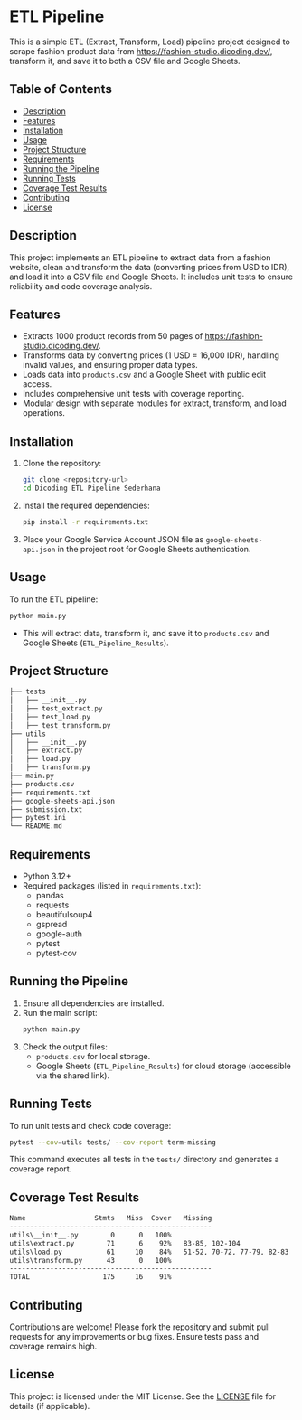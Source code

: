 # ETL Pipeline

This is a simple ETL (Extract, Transform, Load) pipeline project designed to scrape fashion product data from https://fashion-studio.dicoding.dev/, transform it, and save it to both a CSV file and Google Sheets.

## Table of Contents
- [Description](#description)
- [Features](#features)
- [Installation](#installation)
- [Usage](#usage)
- [Project Structure](#project-structure)
- [Requirements](#requirements)
- [Running the Pipeline](#running-the-pipeline)
- [Running Tests](#running-tests)
- [Coverage Test Results](#coverage-test-results)
- [Contributing](#contributing)
- [License](#license)

## Description
This project implements an ETL pipeline to extract data from a fashion website, clean and transform the data (converting prices from USD to IDR), and load it into a CSV file and Google Sheets. It includes unit tests to ensure reliability and code coverage analysis.

## Features
- Extracts 1000 product records from 50 pages of https://fashion-studio.dicoding.dev/.
- Transforms data by converting prices (1 USD = 16,000 IDR), handling invalid values, and ensuring proper data types.
- Loads data into `products.csv` and a Google Sheet with public edit access.
- Includes comprehensive unit tests with coverage reporting.
- Modular design with separate modules for extract, transform, and load operations.

## Installation
1. Clone the repository:
   ```bash
   git clone <repository-url>
   cd Dicoding ETL Pipeline Sederhana
   ```
2. Install the required dependencies:
   ```bash
   pip install -r requirements.txt
   ```
3. Place your Google Service Account JSON file as `google-sheets-api.json` in the project root for Google Sheets authentication.

## Usage
To run the ETL pipeline:
```bash
python main.py
```
- This will extract data, transform it, and save it to `products.csv` and Google Sheets (`ETL_Pipeline_Results`).

## Project Structure
```bash
├── tests
│   ├── __init__.py
│   ├── test_extract.py
│   ├── test_load.py
│   ├── test_transform.py
├── utils
│   ├── __init__.py
│   ├── extract.py
│   ├── load.py
│   ├── transform.py
├── main.py
├── products.csv
├── requirements.txt
├── google-sheets-api.json
├── submission.txt
├── pytest.ini
└── README.md
```

## Requirements
- Python 3.12+
- Required packages (listed in `requirements.txt`):
  - pandas
  - requests
  - beautifulsoup4
  - gspread
  - google-auth
  - pytest
  - pytest-cov

## Running the Pipeline
1. Ensure all dependencies are installed.
2. Run the main script:
   ```bash
   python main.py
   ```
3. Check the output files:
   - `products.csv` for local storage.
   - Google Sheets (`ETL_Pipeline_Results`) for cloud storage (accessible via the shared link).

## Running Tests
To run unit tests and check code coverage:
```bash
pytest --cov=utils tests/ --cov-report term-missing
```
This command executes all tests in the `tests/` directory and generates a coverage report.

## Coverage Test Results
```bash
Name                 Stmts   Miss  Cover   Missing
--------------------------------------------------
utils\__init__.py        0      0   100%
utils\extract.py        71      6    92%   83-85, 102-104
utils\load.py           61     10    84%   51-52, 70-72, 77-79, 82-83
utils\transform.py      43      0   100%
--------------------------------------------------
TOTAL                  175     16    91%
```

## Contributing
Contributions are welcome! Please fork the repository and submit pull requests for any improvements or bug fixes. Ensure tests pass and coverage remains high.

## License
This project is licensed under the MIT License. See the [LICENSE](LICENSE) file for details (if applicable).